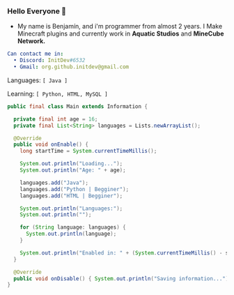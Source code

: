 ### Hello Everyone 👋

- My name is Benjamín, and i'm programmer from almost 2 years.
I Make Minecraft plugins and currently work in **Aquatic Studios** and **MineCube Network.**
```Yaml
Can contact me in:
  • Discord: InitDev#6532
  • Gmail: org.github.initdev@gmail.com
```


Languages: ```[ Java ]```

Learning: ```[ Python, HTML, MySQL ]```

```Java
public final class Main extends Information {

  private final int age = 16; 
  private final List<String> languages = Lists.newArrayList();

  @Override
  public void onEnable() {
    long startTime = System.currentTimeMillis();

    System.out.println("Loading...");
    System.out.println("Age: " + age);

    languages.add("Java");
    languages.add("Python | Begginer");
    languages.add("HTML | Begginer");

    System.out.println("Languages:");
    System.out.println("");

    for (String language: languages) {
      System.out.println(language);
    }

    System.out.println("Enabled in: " + (System.currentTimeMillis() - startTime) + "ms.");
  }

  @Override
  public void onDisable() { System.out.println("Saving information..."); }
}
```

